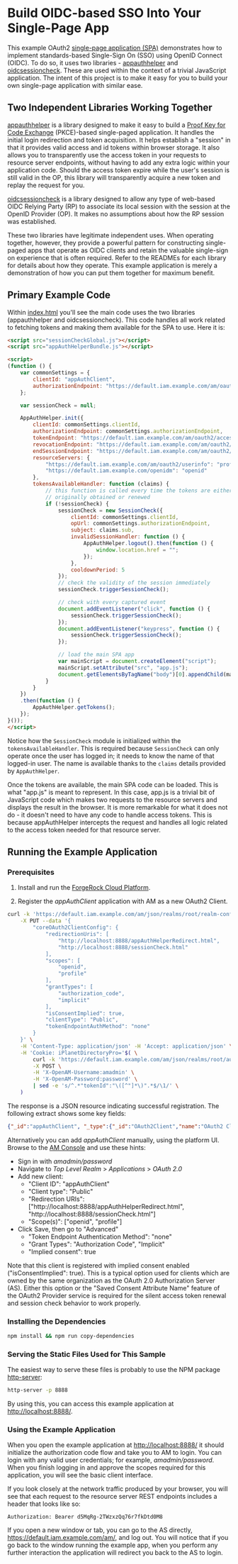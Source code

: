 # Build OIDC-based SSO Into Your Single-Page App

This example OAuth2 [single-page application (SPA)](https://en.wikipedia.org/wiki/Single-page_application) demonstrates how to implement standards-based Single-Sign On (SSO) using OpenID Connect (OIDC). To do so, it uses two libraries - [appauthhelper](https://www.npmjs.com/package/appauthhelper) and [oidcsessioncheck](https://www.npmjs.com/package/oidcsessioncheck). These are used within the context of a trivial JavaScript application. The intent of this project is to make it easy for you to build your own single-page application with similar ease.

## Two Independent Libraries Working Together

[appauthhelper](https://www.npmjs.com/package/appauthhelper) is a library designed to make it easy to build a [Proof Key for Code Exchange](https://tools.ietf.org/html/rfc7636) (PKCE)-based single-paged application. It handles the initial login redirection and token acquisition. It helps establish a "session" in that it provides valid access and id tokens within browser storage. It also allows you to transparently use the access token in your requests to resource server endpoints, without having to add any extra logic within your application code. Should the access token expire while the user's session is still valid in the OP, this library will transparently acquire a new token and replay the request for you.

[oidcsessioncheck](https://www.npmjs.com/package/oidcsessioncheck) is a library designed to allow any type of web-based OIDC Relying Party (RP) to associate its local session with the session at the OpenID Provider (OP). It makes no assumptions about how the RP session was established.

These two libraries have legitimate independent uses. When operating together, however, they provide a powerful pattern for constructing single-paged apps that operate as OIDC clients and retain the valuable single-sign on experience that is often required. Refer to the READMEs for each library for details about how they operate.  This example application is merely a demonstration of how you can put them together for maximum benefit.

## Primary Example Code

Within [index.html](./index.html) you'll see the main code uses the two libraries (appauthhelper and oidcsessioncheck). This code handles all work related to fetching tokens and making them available for the SPA to use. Here it is:

```html
<script src="sessionCheckGlobal.js"></script>
<script src="appAuthHelperBundle.js"></script>

<script>
(function () {
    var commonSettings = {
        clientId: "appAuthClient",
        authorizationEndpoint: "https://default.iam.example.com/am/oauth2/authorize"
    };

    var sessionCheck = null;

    AppAuthHelper.init({
        clientId: commonSettings.clientId,
        authorizationEndpoint: commonSettings.authorizationEndpoint,
        tokenEndpoint: "https://default.iam.example.com/am/oauth2/access_token",
        revocationEndpoint: "https://default.iam.example.com/am/oauth2/token/revoke",
        endSessionEndpoint: "https://default.iam.example.com/am/oauth2/connect/endSession",
        resourceServers: {
            "https://default.iam.example.com/am/oauth2/userinfo": "profile",
            "https://default.iam.example.com/openidm": "openid"
        },
        tokensAvailableHandler: function (claims) {
            // this function is called every time the tokens are either
            // originally obtained or renewed
            if (!sessionCheck) {
                sessionCheck = new SessionCheck({
                    clientId: commonSettings.clientId,
                    opUrl: commonSettings.authorizationEndpoint,
                    subject: claims.sub,
                    invalidSessionHandler: function () {
                        AppAuthHelper.logout().then(function () {
                            window.location.href = "";
                        });
                    },
                    cooldownPeriod: 5
                });
                // check the validity of the session immediately
                sessionCheck.triggerSessionCheck();

                // check with every captured event
                document.addEventListener("click", function () {
                    sessionCheck.triggerSessionCheck();
                });
                document.addEventListener("keypress", function () {
                    sessionCheck.triggerSessionCheck();
                });

                // load the main SPA app
                var mainScript = document.createElement("script");
                mainScript.setAttribute("src", "app.js");
                document.getElementsByTagName("body")[0].appendChild(mainScript);
            }
        }
    })
    .then(function () {
        AppAuthHelper.getTokens();
    });
}());
</script>
```

Notice how the `SessionCheck` module is initialized within the `tokensAvailableHandler`. This is required because `SessionCheck` can only operate once the user has logged in; it needs to know the name of that logged-in user. The name is available thanks to the `claims` details provided by `AppAuthHelper`.

Once the tokens are available, the main SPA code can be loaded. This is what "app.js" is meant to represent. In this case, app.js is a trivial bit of JavaScript code which makes two requests to the resource servers and displays the result in the browser. It is more remarkable for what it does not do - it doesn't need to have any code to handle access tokens. This is because appAuthHelper intercepts the request and handles all logic related to the access token needed for that resource server.

## Running the Example Application

### Prerequisites

1. Install and run the [ForgeRock Cloud Platform](https://github.com/ForgeRock/forgeops).

2. Register the *appAuthClient* application with AM as a new OAuth2 Client.

```bash
curl -k 'https://default.iam.example.com/am/json/realms/root/realm-config/agents/OAuth2Client/appAuthClient' \
    -X PUT --data '{
        "coreOAuth2ClientConfig": {
            "redirectionUris": [
                "http://localhost:8888/appAuthHelperRedirect.html",
                "http://localhost:8888/sessionCheck.html"
            ],
            "scopes": [
                "openid",
                "profile"
            ],
            "grantTypes": [
                "authorization_code",
                "implicit"
            ],
            "isConsentImplied": true,
            "clientType": "Public",
            "tokenEndpointAuthMethod": "none"
        }
    }' \
    -H 'Content-Type: application/json' -H 'Accept: application/json' \
    -H 'Cookie: iPlanetDirectoryPro='$( \
        curl -k 'https://default.iam.example.com/am/json/realms/root/authenticate' \
        -X POST \
        -H 'X-OpenAM-Username:amadmin' \
        -H 'X-OpenAM-Password:password' \
        | sed -e 's/^.*"tokenId":"\([^"]*\)".*$/\1/' \
    )
```

The response is a JSON resource indicating successful registration.
The following extract shows some key fields:
```json
{"_id":"appAuthClient", "_type":{"_id":"OAuth2Client","name":"OAuth2 Clients","collection":true}}
```

Alternatively you can add *appAuthClient* manually, using the platform UI.
Browse to the [AM Console](https://default.iam.example.com/am/console) and use these hints:

* Sign in with *amadmin/password*
* Navigate to *Top Level Realm* > *Applications* > *OAuth 2.0*
* Add new client:
    * "Client ID": "appAuthClient"
    * "Client type": "Public"
    * "Redirection URIs": ["http://localhost:8888/appAuthHelperRedirect.html", "http://localhost:8888/sessionCheck.html"]
    * "Scope(s)": ["openid", "profile"]
* Click Save, then go to "Advanced"
    * "Token Endpoint Authentication Method": "none"
    * "Grant Types": "Authorization Code", "Implicit"
    * "Implied consent": true

Note that this client is registered with implied consent enabled ("isConsentImplied": true). This is a typical option used for clients which are owned by the same organization as the OAuth 2.0 Authorization Server (AS). Either this option or the "Saved Consent Attribute Name" feature of the OAuth2 Provider service is required for the silent access token renewal and session check behavior to work properly.

### Installing the Dependencies

```bash
npm install && npm run copy-dependencies
```

### Serving the Static Files Used for This Sample

The easiest way to serve these files is probably to use the NPM package [http-server](https://www.npmjs.com/package/http-server):

```bash
http-server -p 8888
```

By using this, you can access this example application at <http://localhost:8888/>.


### Using the Example Application

When you open the example application at <http://localhost:8888/> it should initialize the authorization code flow and take you to AM to login. You can login with any valid user credentials; for example, *amadmin/password*. When you finish logging in and approve the scopes required for this application, you will see the basic client interface.

If you look closely at the network traffic produced by your browser, you will see that each request to the resource server REST endpoints includes a header that looks like so:

```http
Authorization: Bearer d5MqRg-2TWzxzQq76r7fkDtd0M8
```

If you open a new window or tab, you can go to the AS directly, <https://default.iam.example.com/am/>, and log out. You will notice that if you go back to the window running the example app, when you perform any further interaction the application will redirect you back to the AS to login.
